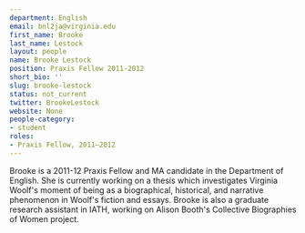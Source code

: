 ```yaml
---
department: English
email: bnl2ja@virginia.edu
first_name: Brooke
last_name: Lestock
layout: people
name: Brooke Lestock
position: Praxis Fellow 2011-2012
short_bio: ''
slug: brooke-lestock
status: not_current
twitter: BrookeLestock
website: None
people-category:
- student
roles:
- Praxis Fellow, 2011–2012
---
```


Brooke is a 2011-12 Praxis Fellow and MA candidate in the Department of English. She is currently working on a thesis which investigates Virginia Woolf's moment of being as a biographical, historical, and narrative phenomenon in Woolf's fiction and essays. Brooke is also a graduate research assistant in IATH, working on Alison Booth's Collective Biographies of Women project.

